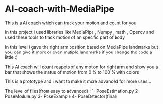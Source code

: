 # AI-coach-with-MediaPipe
This is a Ai coach which can track your motion and count for you

In this project i used libraries like MediaPipe , Numpy , math , Opencv and used these tools to track motion of an specific part of body

In this level i gave the right arm position based on MediaPipe landmarks but you can give it more or even mutiple landmarks if you change the code a little :)

This AI coach will count reapets of any motion for right arm and show you a bar that shows the status of motion from 0 % to 100 % with colors

This is a prototype and i want to make it more advanced for more uses...

The level of files(from easy to advanced) :
1- PoseEstimation.py
2- PoseModule.py
3- PoseExample
4- PoseDetector(final)
